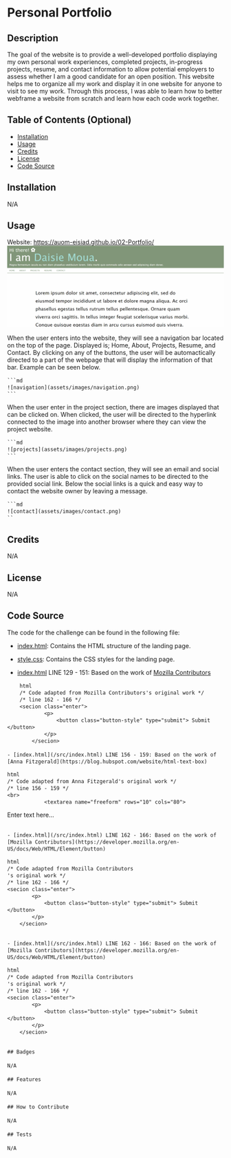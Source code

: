 # Personal Portfolio

## Description

The goal of the website is to provide a well-developed portfolio displaying my own personal work experiences, completed projects, in-progress projects, resume, and contact information to allow potential employers to assess whether I am a good candidate for an open position. This website helps me to organize all my work and display it in one website for anyone to visit to see my work. Through this process, I was able to learn how to better webframe a website from scratch and learn how each code work together.

## Table of Contents (Optional)

- [Installation](#installation)
- [Usage](#usage)
- [Credits](#credits)
- [License](#license)
- [Code Source](#code-source)

## Installation

N/A

## Usage

Website: https://auom-eisiad.github.io/02-Portfolio/
![Screenshot](assets/images/website.png)

When the user enters into the website, they will see a navigation bar located on the top of the page. Displayed is; Home, About, Projects, Resume, and Contact. By clicking on any of the buttons, the user will be automactically directed to a part of the webpage that will display the information of that bar. Example can be seen below.

    ```md
    ![navigation](assets/images/navigation.png)
    ```
    

When the user enter in the project section, there are images displayed that can be clicked on. When clicked, the user will be directed to the hyperlink connected to the image into another browser where they can view the project website.

    ```md
    ![projects](assets/images/projects.png)
    ```

When the user enters the contact section, they will see an email and social links. The user is able to click on the social names to be directed to the provided social link. Below the social links is a quick and easy way to contact the website owner by leaving a message. 

    ```md
    ![contact](assets/images/contact.png)
    ``

## Credits

N/A

## License

N/A

## Code Source

The code for the challenge can be found in the following file:

- [index.html](/src/index.html): Contains the HTML structure of the landing page.

- [style.css](/src/style.css): Contains the CSS styles for the landing page.

- [index.html](/src/index.html) LINE 129 - 151: Based on the work of [Mozilla Contributors](https://developer.mozilla.org/en-US/docs/Learn/Forms/How_to_structure_a_web_form)

```
    html
    /* Code adapted from Mozilla Contributors's original work */
    /* line 162 - 166 */
    <secion class="enter">
            <p>
                <button class="button-style" type="submit"> Submit </button>
            </p>
        </secion>

- [index.html](/src/index.html) LINE 156 - 159: Based on the work of [Anna Fitzgerald](https://blog.hubspot.com/website/html-text-box)

```
    html
    /* Code adapted from Anna Fitzgerald's original work */
    /* line 156 - 159 */
    <br>
                <textarea name="freeform" rows="10" cols="80">
Enter text here...
                </textarea>
```

- [index.html](/src/index.html) LINE 162 - 166: Based on the work of [Mozilla Contributors](https://developer.mozilla.org/en-US/docs/Web/HTML/Element/button)

```
    html
    /* Code adapted from Mozilla Contributors
    's original work */
    /* line 162 - 166 */
    <secion class="enter">
            <p>
                <button class="button-style" type="submit"> Submit </button>
            </p>
        </secion>
```

- [index.html](/src/index.html) LINE 162 - 166: Based on the work of [Mozilla Contributors](https://developer.mozilla.org/en-US/docs/Web/HTML/Element/button)

```
    html
    /* Code adapted from Mozilla Contributors
    's original work */
    /* line 162 - 166 */
    <secion class="enter">
            <p>
                <button class="button-style" type="submit"> Submit </button>
            </p>
        </secion>
```

## Badges

N/A

## Features

N/A

## How to Contribute

N/A

## Tests

N/A